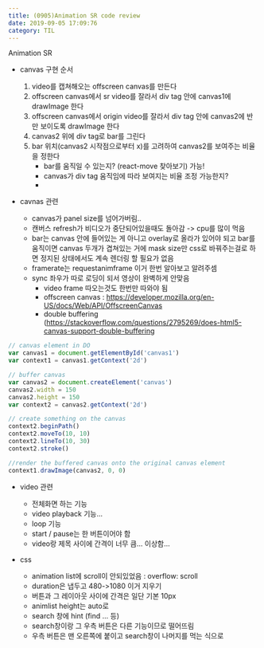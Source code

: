 ```yaml
---
title: (0905)Animation SR code review
date: 2019-09-05 17:09:76
category: TIL
---
```


Animation SR

- canvas 구현 순서

  1. video를 캡쳐해오는 offscreen canvas를 만든다
  2. offscreen canvas에서 sr video를 잘라서 div tag 안에 canvas1에 drawImage 한다
  3. offscreen canvas에서 origin video를 잘라서 div tag 안에 canvas2에 반만 보이도록 drawImage 한다
  4. canvas2 위에 div tag로 bar를 그린다
  5. bar 위치(canvas2 시작점으로부터 x)를 고려하여 canvas2를 보여주는 비율을 정한다
     - bar를 움직일 수 있는지? (react-move 찾아보기) 가능!
     - canvas가 div tag 움직임에 따라 보여지는 비율 조정 가능한지?
     -

- cavnas 관련

  - canvas가 panel size를 넘어가버림..
  - 캔버스 refresh가 비디오가 중단되어있을때도 돌아감 -> cpu를 많이 먹음
  - bar는 canvas 안에 들어있는 게 아니고 overlay로 올라가 있어야 되고 bar를 움직이면 canvas 두개가 겹쳐있는 거에 mask size만 css로 바꿔주는걸로 하면 정지된 상태에서도 계속 렌더링 할 필요가 없음
  - framerate는 requestanimframe 이거 한번 알아보고 알려주셈
  - sync 좌우가 따로 로딩이 되서 영상이 완벽하게 안맞음
    - video frame 따오는것도 한번만 따와야 됨
    - offscreen canvas : https://developer.mozilla.org/en-US/docs/Web/API/OffscreenCanvas
    - double buffering (https://stackoverflow.com/questions/2795269/does-html5-canvas-support-double-buffering

```js
// canvas element in DO
var canvas1 = document.getElementById('canvas1')
var context1 = canvas1.getContext('2d')

// buffer canvas
var canvas2 = document.createElement('canvas')
canvas2.width = 150
canvas2.height = 150
var context2 = canvas2.getContext('2d')

// create something on the canvas
context2.beginPath()
context2.moveTo(10, 10)
context2.lineTo(10, 30)
context2.stroke()

//render the buffered canvas onto the original canvas element
context1.drawImage(canvas2, 0, 0)
```

- video 관련

  - 전체화면 하는 기능
  - video playback 기능...
  - loop 기능
  - start / pause는 한 버튼이어야 함
  - video랑 제목 사이에 간격이 너무 큼... 이상함...

- css
  - animation list에 scroll이 안되있었음 : overflow: scroll
  - duration은 냅두고 480->1080 이거 지우기
  - 버튼과 그 레이아웃 사이에 간격은 일단 기본 10px
  - animlist height는 auto로
  - search 창에 hint (find ... 등)
  - search창이랑 그 우측 버튼은 다른 기능이므로 떨어뜨림
  - 우측 버튼은 맨 오른쪽에 붙이고 search창이 나머지를 먹는 식으로
